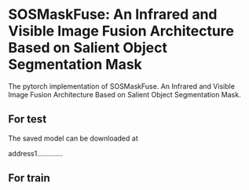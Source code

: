 # SOSMaskFuse: An Infrared and Visible Image Fusion Architecture Based on Salient Object Segmentation Mask
The pytorch implementation of SOSMaskFuse. An Infrared and Visible Image Fusion Architecture Based on Salient Object Segmentation Mask.

## For test

The saved model can be downloaded at

address1.............


## For train

